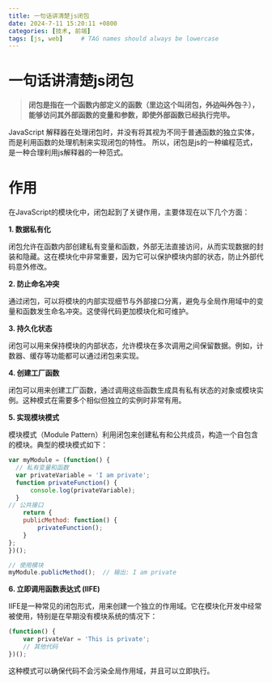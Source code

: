 ```yaml
---
title: 一句话讲清楚js闭包
date: 2024-7-11 15:20:11 +0800
categories: [技术, 前端]
tags: [js, web]     # TAG names should always be lowercase
---
```


# 一句话讲清楚js闭包

> **闭包是指在一个函数内部定义的函数（里边这个叫闭包，~~外边叫外包？~~），能够访问其外部函数的变量和参数，即使外部函数已经执行完毕。**


JavaScript 解释器在处理闭包时，并没有将其视为不同于普通函数的独立实体，而是利用函数的处理机制来实现闭包的特性。
所以，闭包是js的一种编程范式，是一种合理利用js解释器的一种范式。


# 作用

在JavaScript的模块化中，闭包起到了关键作用，主要体现在以下几个方面：

**1. 数据私有化**

闭包允许在函数内部创建私有变量和函数，外部无法直接访问，从而实现数据的封装和隐藏。这在模块化中非常重要，因为它可以保护模块内部的状态，防止外部代码意外修改。

**2. 防止命名冲突**

通过闭包，可以将模块的内部实现细节与外部接口分离，避免与全局作用域中的变量和函数发生命名冲突。这使得代码更加模块化和可维护。

**3. 持久化状态**

闭包可以用来保持模块的内部状态，允许模块在多次调用之间保留数据。例如，计数器、缓存等功能都可以通过闭包来实现。

**4. 创建工厂函数**

闭包可以用来创建工厂函数，通过调用这些函数生成具有私有状态的对象或模块实例。这种模式在需要多个相似但独立的实例时非常有用。

**5. 实现模块模式**

模块模式（Module Pattern）利用闭包来创建私有和公共成员，构造一个自包含的模块。典型的模块模式如下：


```js
var myModule = (function() {
  // 私有变量和函数
  var privateVariable = 'I am private';
  function privateFunction() {
      console.log(privateVariable);
  }
// 公共接口
	return {
    publicMethod: function() {
        privateFunction();
    }
};
})();

// 使用模块
myModule.publicMethod();  // 输出: I am private
```

**6. 立即调用函数表达式 (IIFE)**

IIFE是一种常见的闭包形式，用来创建一个独立的作用域。它在模块化开发中经常被使用，特别是在早期没有模块系统的情况下：

```js
(function() {
    var privateVar = 'This is private';
    // 其他代码
})();
```

这种模式可以确保代码不会污染全局作用域，并且可以立即执行。